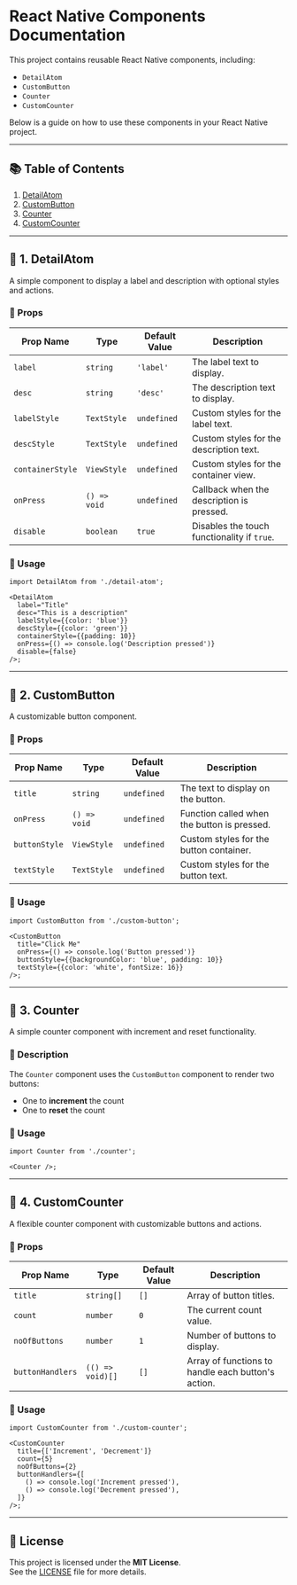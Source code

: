 # React Native Components Documentation

This project contains reusable React Native components, including:

- `DetailAtom`
- `CustomButton`
- `Counter`
- `CustomCounter`

Below is a guide on how to use these components in your React Native project.

---

## 📚 Table of Contents

1. [DetailAtom](#1-detailatom)
2. [CustomButton](#2-custombutton)
3. [Counter](#3-counter)
4. [CustomCounter](#4-customcounter)

---

## 🔹 1. DetailAtom

A simple component to display a label and description with optional styles and actions.

### 🔸 Props

| Prop Name        | Type         | Default Value | Description                                 |
| ---------------- | ------------ | ------------- | ------------------------------------------- |
| `label`          | `string`     | `'label'`     | The label text to display.                  |
| `desc`           | `string`     | `'desc'`      | The description text to display.            |
| `labelStyle`     | `TextStyle`  | `undefined`   | Custom styles for the label text.           |
| `descStyle`      | `TextStyle`  | `undefined`   | Custom styles for the description text.     |
| `containerStyle` | `ViewStyle`  | `undefined`   | Custom styles for the container view.       |
| `onPress`        | `() => void` | `undefined`   | Callback when the description is pressed.   |
| `disable`        | `boolean`    | `true`        | Disables the touch functionality if `true`. |

### 🔸 Usage

```tsx
import DetailAtom from './detail-atom';

<DetailAtom
  label="Title"
  desc="This is a description"
  labelStyle={{color: 'blue'}}
  descStyle={{color: 'green'}}
  containerStyle={{padding: 10}}
  onPress={() => console.log('Description pressed')}
  disable={false}
/>;
```

---

## 🔹 2. CustomButton

A customizable button component.

### 🔸 Props

| Prop Name     | Type         | Default Value | Description                                 |
| ------------- | ------------ | ------------- | ------------------------------------------- |
| `title`       | `string`     | `undefined`   | The text to display on the button.          |
| `onPress`     | `() => void` | `undefined`   | Function called when the button is pressed. |
| `buttonStyle` | `ViewStyle`  | `undefined`   | Custom styles for the button container.     |
| `textStyle`   | `TextStyle`  | `undefined`   | Custom styles for the button text.          |

### 🔸 Usage

```tsx
import CustomButton from './custom-button';

<CustomButton
  title="Click Me"
  onPress={() => console.log('Button pressed')}
  buttonStyle={{backgroundColor: 'blue', padding: 10}}
  textStyle={{color: 'white', fontSize: 16}}
/>;
```

---

## 🔹 3. Counter

A simple counter component with increment and reset functionality.

### 🔸 Description

The `Counter` component uses the `CustomButton` component to render two buttons:

- One to **increment** the count
- One to **reset** the count

### 🔸 Usage

```tsx
import Counter from './counter';

<Counter />;
```

---

## 🔹 4. CustomCounter

A flexible counter component with customizable buttons and actions.

### 🔸 Props

| Prop Name        | Type             | Default Value | Description                                        |
| ---------------- | ---------------- | ------------- | -------------------------------------------------- |
| `title`          | `string[]`       | `[]`          | Array of button titles.                            |
| `count`          | `number`         | `0`           | The current count value.                           |
| `noOfButtons`    | `number`         | `1`           | Number of buttons to display.                      |
| `buttonHandlers` | `(() => void)[]` | `[]`          | Array of functions to handle each button's action. |

### 🔸 Usage

```tsx
import CustomCounter from './custom-counter';

<CustomCounter
  title={['Increment', 'Decrement']}
  count={5}
  noOfButtons={2}
  buttonHandlers={[
    () => console.log('Increment pressed'),
    () => console.log('Decrement pressed'),
  ]}
/>;
```

---

## 📄 License

This project is licensed under the **MIT License**.  
See the [LICENSE](./LICENSE) file for more details.
